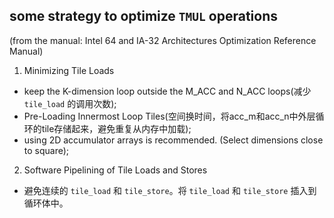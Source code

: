## some strategy to optimize `TMUL` operations
(from the manual: Intel 64 and IA-32 Architectures Optimization Reference Manual)
1. Minimizing Tile Loads
* keep the K-dimension loop outside the M_ACC and N_ACC loops(减少 `tile_load` 的调用次数);
* Pre-Loading Innermost Loop Tiles(空间换时间，将acc_m和acc_n中外层循环的tile存储起来，避免重复从内存中加载);
* using 2D accumulator arrays is recommended. (Select dimensions close to square);
2. Software Pipelining of Tile Loads and Stores
* 避免连续的 `tile_load` 和 `tile_store`。将 `tile_load` 和 `tile_store` 插入到循环体中。
